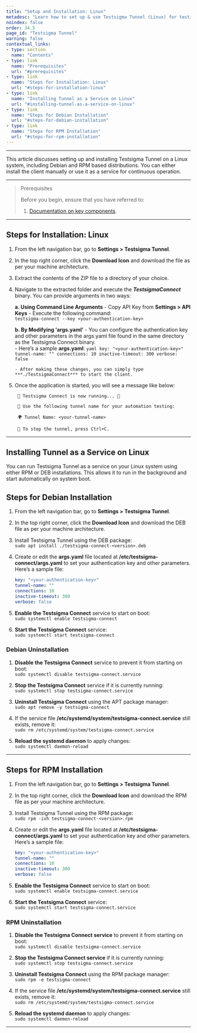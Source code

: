 ```yaml
---
title: "Setup and Installation: Linux"
metadesc: "Learn how to set up & use Testsigma Tunnel (Linux) for testing of locally hosted applications across real browsers, bypassing firewalls & proxy restrictions."
noindex: false
order: 34.5
page_id: "Testsigma Tunnel"
warning: false
contextual_links:
- type: section
  name: "Contents"
- type: link
  name: "Prerequisites"
  url: "#prerequisites"
- type: link
  name: "Steps for Installation: Linux"
  url: "#steps-for-installation-linux"
- type: link
  name: "Installing Tunnel as a Service on Linux"
  url: "#installing-tunnel-as-a-service-on-linux"
- type: link
  name: "Steps for Debian Installation"
  url: "#steps-for-debian-installation"
- type: link
  name: "Steps for RPM Installation"
  url: "#steps-for-rpm-installation"
---
```


---

This article discusses setting up and installing Testsigma Tunnel on a Linux system, including Debian and RPM based distributions. You can either install the client manually or use it as a service for continuous operation.

---

> <p id="prerequisites">Prerequisites</p>
> 
> Before you begin, ensure that you have referred to:
> 1. [Documentation on key components](https://testsigma.com/docs/testsigma-tunnel/key-components/).

---
## **Steps for Installation: Linux**

1. From the left navigation bar, go to **Settings > Testsigma Tunnel**. 

2. In the top right corner, click the **Download Icon** and download the file as per your machine architecture. 

3. Extract the contents of the ZIP file to a directory of your choice.

4. Navigate to the extracted folder and execute the ***TestsigmaConnect*** binary. You can provide arguments in two ways:

    **a. Using Command Line Arguments**
       - Copy API Key from **Settings > API Keys** 
       - Execute the following command: <br>
         ```testsigma-connect --key <your-authentication-key>```

    **b. By Modifying ‘args.yaml’**
       - You can configure the authentication key and other parameters in the args.yaml file found in the same directory as the Testsigma Connect binary.  
       - Here’s a sample **args.yaml**:
         ```yaml
         key: "<your-authentication-key>"
         tunnel-name: ""
         connections: 10
         inactive-timeout: 300
         verbose: false
         ```
         
       - After making these changes, you can simply type ***./TestsigmaConnect*** to start the client.


5. Once the application is started, you will see a message like below:

   ```
    🚀 Testsigma Connect is now running... 🚀

    🔑 Use the following tunnel name for your automation testing:
   
    🌍 Tunnel Name: <your-tunnel-name>
   
    🛑 To stop the tunnel, press Ctrl+C.
   ```

---

## **Installing Tunnel as a Service on Linux**

You can run Testsigma Tunnel as a service on your Linux system using either RPM or DEB installations. This allows it to run in the background and start automatically on system boot. 

## **Steps for Debian Installation**

1. From the left navigation bar, go to **Settings > Testsigma Tunnel**.

2. In the top right corner, click the **Download Icon** and download the DEB file as per your machine architecture. 

3. Install Testsigma Tunnel using the DEB package: <br>
   ```sudo apt install ./testsigma-connect-<version>.deb```

4. Create or edit the **args.yaml** file located at **/etc/testsigma-connect/args.yaml** to set your authentication key and other parameters. Here’s a sample file:
   ```yaml
   key: "<your-authentication-key>"
   tunnel-name: ""
   connections: 10
   inactive-timeout: 300
   verbose: false

5. **Enable the Testsigma Connect** service to start on boot: <br>
   ```sudo systemctl enable testsigma-connect```

6. **Start the Testsigma Connect** service: <br>
   ```sudo systemctl start testsigma-connect```

### **Debian Uninstallation**

1. **Disable the Testsigma Connect** service to prevent it from starting on boot: <br>
   ```sudo systemctl disable testsigma-connect.service```

2. **Stop the Testsigma Connect** service if it is currently running: <br>
   ```sudo systemctl stop testsigma-connect.service```

3. **Uninstall Testsigma Connect** using the APT package manager: <br>
   ```sudo apt remove -y testsigma-connect```

4. If the service file **/etc/systemd/system/testsigma-connect.service** still exists, remove it: <br>
   ```sudo rm /etc/systemd/system/testsigma-connect.service```

5. **Reload the systemd daemon** to apply changes: <br>
   ```sudo systemctl daemon-reload```

---


## **Steps for RPM Installation**

1. From the left navigation bar, go to **Settings > Testsigma Tunnel**.

2. In the top right corner, click the **Download Icon** and download the RPM file as per your machine architecture. 

3. Install Testsigma Tunnel using the RPM package: <br>
   ```sudo rpm -ivh testsigma-connect-<version>.rpm```

4. Create or edit the **args.yaml** file located at **/etc/testsigma-connect/args.yaml** to set your authentication key and other parameters. Here’s a sample file:
   ```yaml
   key: "<your-authentication-key>"
   tunnel-name: ""
   connections: 10
   inactive-timeout: 300
   verbose: false

5. **Enable the Testsigma Connect** service to start on boot: <br>
   ```sudo systemctl enable testsigma-connect.service```

6. **Start the Testsigma Connect** service: <br>
   ```sudo systemctl start testsigma-connect.service```


### **RPM Uninstallation**

1. **Disable the Testsigma Connect service** to prevent it from starting on boot: <br>
   ```sudo systemctl disable testsigma-connect.service```

2. **Stop the Testsigma Connect service** if it is currently running: <br>
   ```sudo systemctl stop testsigma-connect.service```

3. **Uninstall Testsigma Connect** using the RPM package manager: <br>
   ```sudo rpm -e testsigma-connect```

4. If the service file **/etc/systemd/system/testsigma-connect.service** still exists, remove it: <br>
   ```sudo rm /etc/systemd/system/testsigma-connect.service```

5. **Reload the systemd daemon** to apply changes: <br>
   ```sudo systemctl daemon-reload```

---